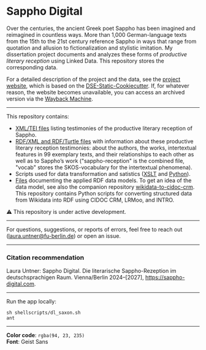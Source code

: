 # Sappho Digital

Over the centuries, the ancient Greek poet Sappho has been imagined and reimagined in countless ways. More than 1,000 German-language texts from the 15th to the 21st century reference Sappho in ways that range from quotation and allusion to fictionalization and stylistic imitation. My dissertation project documents and analyzes these forms of *productive literary reception* using Linked Data. This repository stores the corresponding data.

For a detailed description of the project and the data, see the [project website](https://sappho-digital.com/about.html), which is based on the [DSE-Static-Cookiecutter](https://github.com/acdh-oeaw/dse-static-cookiecutter). If, for whatever reason, the website becomes unavailable, you can access an archived version via the [Wayback Machine](https://web.archive.org/).

---

This repository contains:
- [XML/TEI files](https://github.com/laurauntner/sappho-digital/tree/main/data/lists) listing testimonies of the productive literary reception of Sappho.
- [RDF/XML and RDF/Turtle files](https://github.com/laurauntner/sappho-digital/tree/main/data/rdf) with information about these productive literary reception testimonies: about the authors, the works, intertextual features in 99 exemplary texts, and their relationships to each other as well as to Sappho’s work ("sappho-reception" is the combined file, "vocab" stores the SKOS-vocabulary for the intertextual phenomena).
- Scripts used for data transformation and satistics ([XSLT](https://github.com/laurauntner/sappho-digital/tree/main/xslt) and [Python](https://github.com/laurauntner/sappho-digital/tree/main/python)). 
- [Files](https://github.com/laurauntner/sappho-digital/tree/main/documentation) documenting the applied RDF data models.  To get an idea of the data model, see also the companion repository [wikidata-to-cidoc-crm](https://github.com/laurauntner/wikidata-to-cidoc-crm). This repository contains Python scripts for converting structured data from Wikidata into RDF using CIDOC CRM, LRMoo, and INTRO. 

⚠️ This repository is under active development.

---

For questions, suggestions, or reports of errors, feel free to reach out ([laura.untner@fu-berlin.de](mailto:laura.untner@fu-berlin.de)) or open an issue.

---

### Citation recommendation
Laura Untner: Sappho Digital. Die literarische Sappho-Rezeption im deutschsprachigen Raum. Vienna/Berlin 2024–[2027], https://sappho-digital.com.

---

Run the app locally:
```
sh shellscripts/dl_saxon.sh
ant
```

---

**Color code**: `rgba(94, 23, 235)`  
**Font**: Geist Sans
